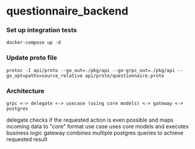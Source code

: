 # questionnaire_backend

### Set up integration tests

    docker-compose up -d

### Update proto file

    protoc -I api/proto --go_out=./pkg/api --go-grpc_out=./pkg/api --go_opt=paths=source_relative api/proto/questionnaire.proto

### Architecture

    grpc <-> delegate <-> usecase (using core models) <-> gateway <-> postgres

delegate checks if the requested action is even possible and maps incoming data to "core" format use case uses core
models and executes business logic gateway combines multiple postgres queries to achieve requested result
